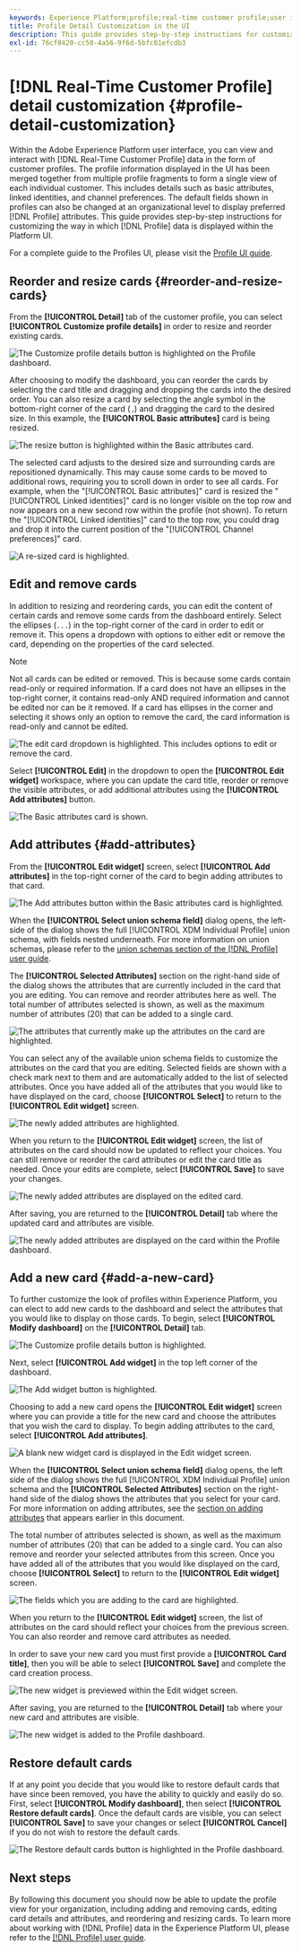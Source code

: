 ```yaml
---
keywords: Experience Platform;profile;real-time customer profile;user interface;UI;customization;profile details;details
title: Profile Detail Customization in the UI
description: This guide provides step-by-step instructions for customizing the way in which Real-Time Customer Profile data is displayed within the Adobe Experience Platform UI. 
exl-id: 76cf8420-cc50-4a56-9f6d-5bfc01efcdb3
---
```

# [!DNL Real-Time Customer Profile] detail customization {#profile-detail-customization}

Within the Adobe Experience Platform user interface, you can view and interact with [!DNL Real-Time Customer Profile] data in the form of customer profiles. The profile information displayed in the UI has been merged together from multiple profile fragments to form a single view of each individual customer. This includes details such as basic attributes, linked identities, and channel preferences. The default fields shown in profiles can also be changed at an organizational level to display preferred [!DNL Profile] attributes. This guide provides step-by-step instructions for customizing the way in which [!DNL Profile] data is displayed within the Platform UI.  

For a complete guide to the Profiles UI, please visit the [Profile UI guide](user-guide.md).

## Reorder and resize cards {#reorder-and-resize-cards}

From the **[!UICONTROL Detail]** tab of the customer profile, you can select **[!UICONTROL Customize profile details]** in order to resize and reorder existing cards.

![The Customize profile details button is highlighted on the Profile dashboard.](../images/profile-customization/customize-profile-details.png)

After choosing to modify the dashboard, you can reorder the cards by selecting the card title and dragging and dropping the cards into the desired order. You can also resize a card by selecting the angle symbol in the bottom-right corner of the card (`⌟`) and dragging the card to the desired size. In this example, the **[!UICONTROL Basic attributes]** card is being resized. 

![The resize button is highlighted within the Basic attributes card.](../images/profile-customization/resize.png)

The selected card adjusts to the desired size and surrounding cards are repositioned dynamically. This may cause some cards to be moved to additional rows, requiring you to scroll down in order to see all cards. For example, when the "[!UICONTROL Basic attributes]" card is resized the "[!UICONTROL Linked identities]" card is no longer visible on the top row and now appears on a new second row within the profile (not shown). To return the "[!UICONTROL Linked identities]" card to the top row, you could drag and drop it into the current position of the "[!UICONTROL Channel preferences]" card.

![A re-sized card is highlighted.](../images/profile-customization/resized.png)

## Edit and remove cards

In addition to resizing and reordering cards, you can edit the content of certain cards and remove some cards from the dashboard entirely. Select the ellipses (`...`) in the top-right corner of the card in order to edit or remove it. This opens a dropdown with options to either edit or remove the card, depending on the properties of the card selected.

>[!NOTE]
>
>Not all cards can be edited or removed. This is because some cards contain read-only or required information. If a card does not have an ellipses in the top-right corner, it contains read-only AND required information and cannot be edited nor can be it removed. If a card has ellipses in the corner and selecting it shows only an option to remove the card, the card information is read-only and cannot be edited.

![The edit card dropdown is highlighted. This includes options to edit or remove the card.](../images/profile-customization/edit-card.png)

Select **[!UICONTROL Edit]** in the dropdown to open the **[!UICONTROL Edit widget]** workspace, where you can update the card title, reorder or remove the visible attributes, or add additional attributes using the **[!UICONTROL Add attributes]** button.

![The Basic attributes card is shown.](../images/profile-customization/basic-attributes.png)

## Add attributes {#add-attributes}

From the **[!UICONTROL Edit widget]** screen, select **[!UICONTROL Add attributes]** in the top-right corner of the card to begin adding attributes to that card.

![The Add attributes button within the Basic attributes card is highlighted.](../images/profile-customization/add-attributes.png)

When the **[!UICONTROL Select union schema field]** dialog opens, the left-side of the dialog shows the full [!UICONTROL XDM Individual Profile] union schema, with fields nested underneath. For more information on union schemas, please refer to the [union schemas section of the [!DNL Profile] user guide](user-guide.md#union-schema). 

The **[!UICONTROL Selected Attributes]** section on the right-hand side of the dialog shows the attributes that are currently included in the card that you are editing. You can remove and reorder attributes here as well. The total number of attributes selected is shown, as well as the maximum number of attributes (20) that can be added to a single card.

![The attributes that currently make up the attributes on the card are highlighted.](../images/profile-customization/select-before.png)

You can select any of the available union schema fields to customize the attributes on the card that you are editing. Selected fields are shown with a check mark next to them and are automatically added to the list of selected attributes. Once you have added all of the attributes that you would like to have displayed on the card, choose **[!UICONTROL Select]** to return to the **[!UICONTROL Edit widget]** screen.

![The newly added attributes are highlighted.](../images/profile-customization/select-after.png)

When you return to the **[!UICONTROL Edit widget]** screen, the list of attributes on the card should now be updated to reflect your choices. You can still remove or reorder the card attributes or edit the card title as needed. Once your edits are complete, select **[!UICONTROL Save]** to save your changes.

![The newly added attributes are displayed on the edited card.](../images/profile-customization/new-attributes.png)

After saving, you are returned to the **[!UICONTROL Detail]** tab where the updated card and attributes are visible.

![The newly added attributes are displayed on the card within the Profile dashboard.](../images/profile-customization/added-attributes.png)

## Add a new card {#add-a-new-card}

To further customize the look of profiles within Experience Platform, you can elect to add new cards to the dashboard and select the attributes that you would like to display on those cards. To begin, select **[!UICONTROL Modify dashboard]** on the **[!UICONTROL Detail]** tab.

![The Customize profile details button is highlighted.](../images/profile-customization/customize-profile-details.png)

Next, select **[!UICONTROL Add widget]** in the top left corner of the dashboard.

![The Add widget button is highlighted.](../images/profile-customization/add-widget.png)

Choosing to add a new card opens the **[!UICONTROL Edit widget]** screen where you can provide a title for the new card and choose the attributes that you wish the card to display. To begin adding attributes to the card, select **[!UICONTROL Add attributes]**.

![A blank new widget card is displayed in the Edit widget screen.](../images/profile-customization/edit-widget.png)

When the **[!UICONTROL Select union schema field]** dialog opens, the left side of the dialog shows the full [!UICONTROL XDM Individual Profile] union schema and the **[!UICONTROL Selected Attributes]** section on the right-hand side of the dialog shows the attributes that you select for your card. For more information on adding attributes, see the [section on adding attributes](#add-attributes) that appears earlier in this document.

The total number of attributes selected is shown, as well as the maximum number of attributes (20) that can be added to a single card. You can also remove and reorder your selected attributes from this screen. Once you have added all of the attributes that you would like displayed on the card, choose **[!UICONTROL Select]** to return to the **[!UICONTROL Edit widget]** screen.

![The fields which you are adding to the card are highlighted.](../images/profile-customization/add-widget-attributes.png)

When you return to the **[!UICONTROL Edit widget]** screen, the list of attributes on the card should reflect your choices from the previous screen. You can also reorder and remove card attributes as needed. 

In order to save your new card you must first provide a **[!UICONTROL Card title]**, then you will be able to select **[!UICONTROL Save]** and complete the card creation process.

![The new widget is previewed within the Edit widget screen.](../images/profile-customization/new-widget.png)

After saving, you are returned to the **[!UICONTROL Detail]** tab where your new card and attributes are visible.

![The new widget is added to the Profile dashboard.](../images/profile-customization/added-widget.png)

## Restore default cards

If at any point you decide that you would like to restore default cards that have since been removed, you have the ability to quickly and easily do so. First, select **[!UICONTROL Modify dashboard]**, then select **[!UICONTROL Restore default cards]**. Once the default cards are visible, you can select **[!UICONTROL Save]** to save your changes or select **[!UICONTROL Cancel]** if you do not wish to restore the default cards.

![The Restore default cards button is highlighted in the Profile dashboard.](../images/profile-customization/restore-default.png)

## Next steps

By following this document you should now be able to update the profile view for your organization, including adding and removing cards, editing card details and attributes, and reordering and resizing cards. To learn more about working with [!DNL Profile] data in the Experience Platform UI, please refer to the [[!DNL Profile] user guide](user-guide.md).
